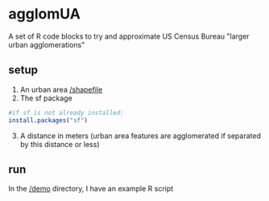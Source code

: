 # agglomUA
A set of R code blocks to try and approximate US Census Bureau "larger urban agglomerations"
## setup
1. An urban area [/shapefile](/https://www.census.gov/cgi-bin/geo/shapefiles/)
1. The sf package
```r
#if sf is not already installed:
install.packages("sf")
```
3. A distance in meters (urban area features are agglomerated if separated by this distance or less)
## run
In the [/demo](/demo/) directory, I have an example R script
